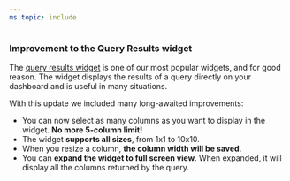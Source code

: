 ```yaml
---
ms.topic: include
---
```


### Improvement to the Query Results widget

The [query results widget](/azure/devops/report/dashboards/widget-catalog?view=azure-devops&preserve-view=true#query-results-widget) is one of our most popular widgets, and for good reason. The widget displays the results of a query directly on your dashboard and is useful in many situations.

With this update we included many long-awaited improvements:

* You can now select as many columns as you want to display in the widget. **No more 5-column limit!**
* The widget **supports all sizes**, from 1x1 to 10x10. 
* When you resize a column, **the column width will be saved**. 
* You can **expand the widget to full screen view**. When expanded, it will display all the columns returned by the query.